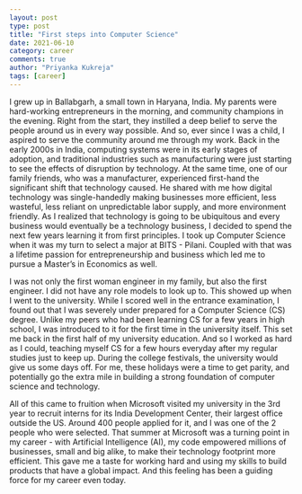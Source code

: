 ```yaml
---
layout: post
type: post
title: "First steps into Computer Science"
date: 2021-06-10
category: career
comments: true
author: "Priyanka Kukreja"
tags: [career]
---
```

I grew up in Ballabgarh, a small town in Haryana, India. My parents were hard-working entrepreneurs in the morning, and community champions in the evening. Right from the start, they instilled a deep belief to serve the people around us in every way possible. And so, ever since I was a child, I aspired to serve the community around me through my work. Back in the early 2000s in India, computing systems were in its early stages of adoption, and traditional industries such as manufacturing were just starting to see the effects of disruption by technology. At the same time, one of our family friends, who was a manufacturer, experienced first-hand the significant shift that technology caused. He shared with me how digital technology was single-handedly making businesses more efficient, less wasteful, less reliant on unpredictable labor supply, and more environment friendly. As I realized that technology is going to be ubiquitous and every business would eventually be a technology business, I decided to spend the next few years learning it from first principles. I took up Computer Science when it was my turn to select a major at BITS - Pilani. Coupled with that was a lifetime passion for entrepreneurship and business which led me to pursue a Master’s in Economics as well.

I was not only the first woman engineer in my family, but also the first engineer. I did not have any role models to look up to. This showed up when I went to the university. While I scored well in the entrance examination, I found out that I was severely under prepared for a Computer Science (CS) degree. Unlike my peers who had been learning CS for a few years in high school, I was introduced to it for the first time in the university itself. This set me back in the first half of my university education. And so I worked as hard as I could, teaching myself CS for a few hours everyday after my regular studies just to keep up. During the college festivals, the university would give us some days off. For me, these holidays were a time to get parity, and potentially go the extra mile in building a strong foundation of computer science and technology.

All of this came to fruition when Microsoft visited my university in the 3rd year to recruit interns for its India Development Center, their largest office outside the US. Around 400 people applied for it, and I was one of the 2 people who were selected. That summer at Microsoft was a turning point in my career - with Artificial Intelligence (AI), my code empowered millions of businesses, small and big alike, to make their technology footprint more efficient. This gave me a taste for working hard and using my skills to build products that have a global impact. And this feeling has been a guiding force for my career even today.
